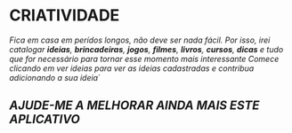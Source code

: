 # CRIATIVIDADE 

*Fica em casa em perídos longos, não deve ser nada fácil. Por isso, irei catalogar **ideias**, **brincadeiras**, **jogos**, **filmes**, **livros**, **cursos**, **dicas** e tudo que for necessário para tornar esse momento mais interessante Comece clicando em ver ideias para ver as ideias cadastradas e contribua adicionando a sua ideia*´

## *AJUDE-ME A MELHORAR AINDA MAIS ESTE APLICATIVO*